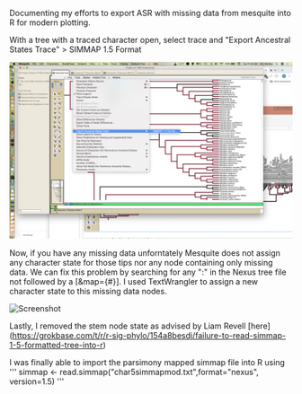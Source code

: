 Documenting my efforts to export ASR with missing data from mesquite into R for modern plotting. 

With a tree with a traced character open, select trace and "Export Ancestral States Trace" > SIMMAP 1.5 Format


![Screenshot](https://github.com/erg55/Various/blob/master/ASRwithmissingdata/Screen%20Shot%202020-02-18%20at%2011.53.36%20AM.png?raw=true)


Now, if you have any missing data unforntately Mesquite does not assign any character state for those tips nor any node containing only missing data. We can fix this problem by searching for any ":" in the Nexus tree file not followed by a [&map={#}]. I used TextWrangler to assign a new character state to this missing data nodes. 

![Screenshot](https://github.com/erg55/Various/blob/master/ASRwithmissingdata/Screen%20Shot%202020-02-18%20at%2012.11.18%20AM.png?raw=true)

Lastly, I removed the stem node state as advised by Liam Revell [here] (https://grokbase.com/t/r/r-sig-phylo/154a8besdj/failure-to-read-simmap-1-5-formatted-tree-into-r) 



I was finally able to import the parsimony mapped simmap file into R using 
'''
simmap <- read.simmap("char5simmapmod.txt",format="nexus", version=1.5)
'''
